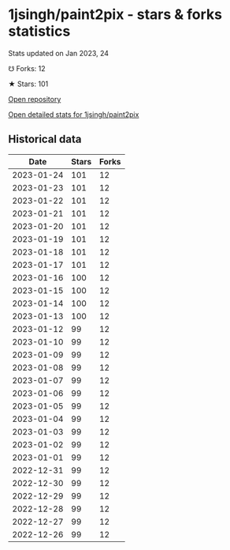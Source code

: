 # 1jsingh/paint2pix - stars & forks statistics

Stats updated on Jan 2023, 24

☋ Forks: 12

★ Stars: 101

[Open repository](https://github.com/1jsingh/paint2pix)

[Open detailed stats for 1jsingh/paint2pix](https://reviewgithub.com/rep/1jsingh/paint2pix)

## Historical data
| Date | Stars | Forks |
|------|-------|-------|
| 2023-01-24 | 101 | 12 | 
| 2023-01-23 | 101 | 12 | 
| 2023-01-22 | 101 | 12 | 
| 2023-01-21 | 101 | 12 | 
| 2023-01-20 | 101 | 12 | 
| 2023-01-19 | 101 | 12 | 
| 2023-01-18 | 101 | 12 | 
| 2023-01-17 | 101 | 12 | 
| 2023-01-16 | 100 | 12 | 
| 2023-01-15 | 100 | 12 | 
| 2023-01-14 | 100 | 12 | 
| 2023-01-13 | 100 | 12 | 
| 2023-01-12 | 99 | 12 | 
| 2023-01-10 | 99 | 12 | 
| 2023-01-09 | 99 | 12 | 
| 2023-01-08 | 99 | 12 | 
| 2023-01-07 | 99 | 12 | 
| 2023-01-06 | 99 | 12 | 
| 2023-01-05 | 99 | 12 | 
| 2023-01-04 | 99 | 12 | 
| 2023-01-03 | 99 | 12 | 
| 2023-01-02 | 99 | 12 | 
| 2023-01-01 | 99 | 12 | 
| 2022-12-31 | 99 | 12 | 
| 2022-12-30 | 99 | 12 | 
| 2022-12-29 | 99 | 12 | 
| 2022-12-28 | 99 | 12 | 
| 2022-12-27 | 99 | 12 | 
| 2022-12-26 | 99 | 12 | 

